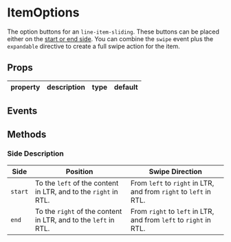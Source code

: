 # ItemOptions

The option buttons for an `line-item-sliding`. These buttons can be placed either on the [start or end side](#side-description).
You can combine the `swipe` event plus the `expandable` directive to create a full swipe action for the item.

## Props

| property | description | type | default |
|----------|-------------|------|---------|

## Events

## Methods

### Side Description

| Side    | Position                                                        | Swipe Direction                                                   |
|---------|-----------------------------------------------------------------|-------------------------------------------------------------------|
| `start` | To the `left` of the content in LTR, and to the `right` in RTL. | From `left` to `right` in LTR, and from `right` to `left` in RTL. |
| `end`   | To the `right` of the content in LTR, and to the `left` in RTL. | From `right` to `left` in LTR, and from `left` to `right` in RTL. |
